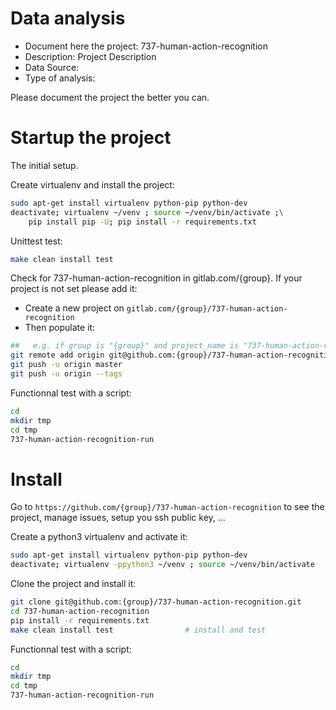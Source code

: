 # Data analysis
- Document here the project: 737-human-action-recognition
- Description: Project Description
- Data Source:
- Type of analysis:

Please document the project the better you can.

# Startup the project

The initial setup.

Create virtualenv and install the project:
```bash
sudo apt-get install virtualenv python-pip python-dev
deactivate; virtualenv ~/venv ; source ~/venv/bin/activate ;\
    pip install pip -U; pip install -r requirements.txt
```

Unittest test:
```bash
make clean install test
```

Check for 737-human-action-recognition in gitlab.com/{group}.
If your project is not set please add it:

- Create a new project on `gitlab.com/{group}/737-human-action-recognition`
- Then populate it:

```bash
##   e.g. if group is "{group}" and project_name is "737-human-action-recognition"
git remote add origin git@github.com:{group}/737-human-action-recognition.git
git push -u origin master
git push -u origin --tags
```

Functionnal test with a script:

```bash
cd
mkdir tmp
cd tmp
737-human-action-recognition-run
```

# Install

Go to `https://github.com/{group}/737-human-action-recognition` to see the project, manage issues,
setup you ssh public key, ...

Create a python3 virtualenv and activate it:

```bash
sudo apt-get install virtualenv python-pip python-dev
deactivate; virtualenv -ppython3 ~/venv ; source ~/venv/bin/activate
```

Clone the project and install it:

```bash
git clone git@github.com:{group}/737-human-action-recognition.git
cd 737-human-action-recognition
pip install -r requirements.txt
make clean install test                # install and test
```
Functionnal test with a script:

```bash
cd
mkdir tmp
cd tmp
737-human-action-recognition-run
```
